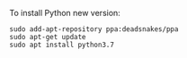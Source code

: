 To install Python new version:
```
sudo add-apt-repository ppa:deadsnakes/ppa   
sudo apt-get update   
sudo apt install python3.7 
```
